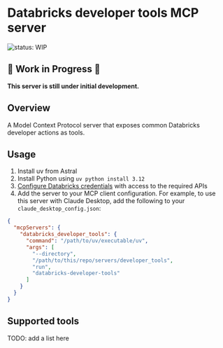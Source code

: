 # Databricks developer tools MCP server
![status: WIP](https://img.shields.io/badge/status-WIP-red?style=flat-square&logo=databricks)

## 🚧 Work in Progress 🚧
**This server is still under initial development.**

## Overview
A Model Context Protocol server that exposes common Databricks developer actions as tools.

## Usage
1. Install uv from Astral
1. Install Python using `uv python install 3.12`
1. [Configure Databricks credentials](https://docs.databricks.com/aws/en/dev-tools/cli/authentication) with access to the required APIs
1. Add the server to your MCP client configuration. For example, to use this server with Claude Desktop, add the following to your `claude_desktop_config.json`:

```json
{
  "mcpServers": {
    "databricks_developer_tools": {
      "command": "/path/to/uv/executable/uv",
      "args": [
        "--directory",
        "/path/to/this/repo/servers/developer_tools",
        "run",
        "databricks-developer-tools"
      ]
    }
  }
}
```

## Supported tools

TODO: add a list here
